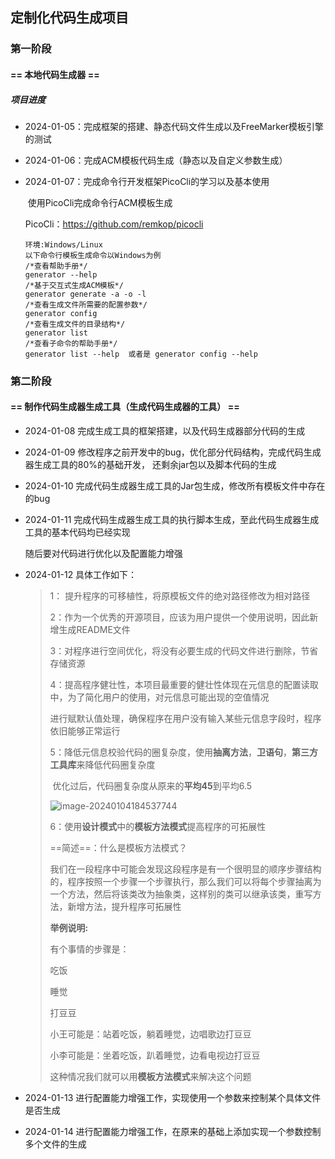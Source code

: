 ## 定制化代码生成项目

### 第一阶段

#### == 本地代码生成器 ==

##### 项目进度

- 2024-01-05：完成框架的搭建、静态代码文件生成以及FreeMarker模板引擎的测试

- 2024-01-06：完成ACM模板代码生成（静态以及自定义参数生成）

- 2024-01-07：完成命令行开发框架PicoCli的学习以及基本使用

  ​						使用PicoCli完成命令行ACM模板生成

  PicoCli：https://github.com/remkop/picocli

  ```
  环境:Windows/Linux
  以下命令行模板生成命令以Windows为例
  /*查看帮助手册*/
  generator --help
  /*基于交互式生成ACM模板*/
  generator generate -a -o -l
  /*查看生成文件所需要的配置参数*/
  generator config
  /*查看生成文件的目录结构*/
  generator list
  /*查看子命令的帮助手册*/
  generator list --help  或者是 generator config --help
  ```


### 第二阶段

#### == 制作代码生成器生成工具（生成代码生成器的工具） ==

- 2024-01-08 完成生成工具的框架搭建，以及代码生成器部分代码的生成

- 2024-01-09 修改程序之前开发中的bug，优化部分代码结构，完成代码生成器生成工具的80%的基础开发，
             还剩余jar包以及脚本代码的生成
         
- 2024-01-10 完成代码生成器生成工具的Jar包生成，修改所有模板文件中存在的bug

- 2024-01-11 完成代码生成器生成工具的执行脚本生成，至此代码生成器生成工具的基本代码均已经实现

     随后要对代码进行优化以及配置能力增强
     
- 2024-01-12 具体工作如下：

     >1： 提升程序的可移植性，将原模板文件的绝对路径修改为相对路径
     >
     >2：作为一个优秀的开源项目，应该为用户提供一个使用说明，因此新增生成README文件
     >
     >3：对程序进行空间优化，将没有必要生成的代码文件进行删除，节省存储资源
     >
     >4：提高程序健壮性，本项目最重要的健壮性体现在元信息的配置读取中，为了简化用户的使用，对元信息可能出现的空值情况
     >
     >​		进行赋默认值处理，确保程序在用户没有输入某些元信息字段时，程序依旧能够正常运行
     >
     >5：降低元信息校验代码的圈复杂度，使用**抽离方法**，**卫语句**，**第三方工具库**来降低代码圈复杂度
     >
     >​		优化过后，代码圈复杂度从原来的**平均45**到平均6.5
     >
     >![image-20240104184537744](https://lzyzxq-1310836527.cos.ap-shanghai.myqcloud.com/code-complex.png)
     >
     >6：使用**设计模式**中的**模板方法模式**提高程序的可拓展性
     >
     >==简述==：什么是模板方法模式？
     >
     >我们在一段程序中可能会发现这段程序是有一个很明显的顺序步骤结构的，程序按照一个步骤一个步骤执行，那么我们可以将每个步骤抽离为一个方法，然后将该类改为抽象类，这样别的类可以继承该类，重写方法，新增方法，提升程序可拓展性
     >
     >**举例说明:**
     >
     >有个事情的步骤是：
     >
     >吃饭
     >
     >睡觉
     >
     >打豆豆
     >
     >小王可能是：站着吃饭，躺着睡觉，边唱歌边打豆豆
     >
     >小李可能是：坐着吃饭，趴着睡觉，边看电视边打豆豆
     >
     >这种情况我们就可以用**模板方法模式**来解决这个问题
- 2024-01-13 进行配置能力增强工作，实现使用一个参数来控制某个具体文件是否生成
- 2024-01-14 进行配置能力增强工作，在原来的基础上添加实现一个参数控制多个文件的生成

